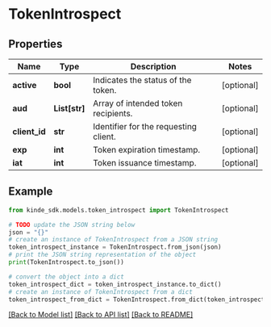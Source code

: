 # TokenIntrospect


## Properties

Name | Type | Description | Notes
------------ | ------------- | ------------- | -------------
**active** | **bool** | Indicates the status of the token. | [optional] 
**aud** | **List[str]** | Array of intended token recipients. | [optional] 
**client_id** | **str** | Identifier for the requesting client. | [optional] 
**exp** | **int** | Token expiration timestamp. | [optional] 
**iat** | **int** | Token issuance timestamp. | [optional] 

## Example

```python
from kinde_sdk.models.token_introspect import TokenIntrospect

# TODO update the JSON string below
json = "{}"
# create an instance of TokenIntrospect from a JSON string
token_introspect_instance = TokenIntrospect.from_json(json)
# print the JSON string representation of the object
print(TokenIntrospect.to_json())

# convert the object into a dict
token_introspect_dict = token_introspect_instance.to_dict()
# create an instance of TokenIntrospect from a dict
token_introspect_from_dict = TokenIntrospect.from_dict(token_introspect_dict)
```
[[Back to Model list]](../README.md#documentation-for-models) [[Back to API list]](../README.md#documentation-for-api-endpoints) [[Back to README]](../README.md)


